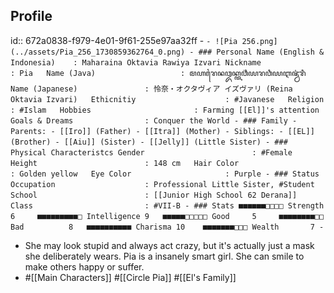 ## Profile
id:: 672a0838-f979-4e01-9f61-255e97aa32ff
	- ```
		- ![Pia 256.png](../assets/Pia_256_1730859362764_0.png)
		- ### Personal
		  Name (English & Indonesia)    : Maharaina Oktavia Rawiya Izvari
		  Nickname                      : Pia  
		  Name (Java)                   : ꦩꦲꦫꦻꦤꦎꦏ꧀ꦠꦮ꦳ꦶꦪꦫꦮꦶꦪꦆꦗ꦳꧀ꦮ꦳ꦫꦶ  
		  Name (Japanese)               : 怜奈・オクタヴィア イズヴァリ (Reina Oktavia Izvari)  
		  Ethicnitiy                    : #Javanese  
		  Religion                      : #Islam  
		  Hobbies                       : Farming [[El]]'s attention  
		  Goals & Dreams                : Conquer the World
		- ### Family
			- Parents:
				- [[Iro]] (Father)
				- [[Itra]] (Mother)
			- Siblings:
				- [[EL]] (Brother)
				- [[Aiu]] (Sister)
				- [[Jelly]] (Little Sister)
		- ### Physical Characteristcs
		  Gender                        : #Female  
		  Height                        : 148 cm  
		  Hair Color                    : Golden yellow  
		  Eye Color                     : Purple
		- ### Status
		  Occupation                    : Professional Little Sister, #Student  
		  School                        : [[Junior High School 62 Derana]] 
		  Class                         : #VII-B
		- ### Stats
		  ■■■■■■□□□□ Strength 6     ■■■■■■■■■□ Intelligence 9  
		  ■■■■■□□□□□ Good     5     ■■■■■■■■□□ Bad          8  
		  ■■■■■■■■■■ Charisma 10    ■■■■■■■□□□ Wealth       7
	- ```
- She may look stupid and always act crazy, but it's actually just a mask she deliberately wears. Pia is a insanely smart girl. She can smile to make others happy or suffer.
- #[[Main Characters]] #[[Circle Pia]] #[[El's Family]]